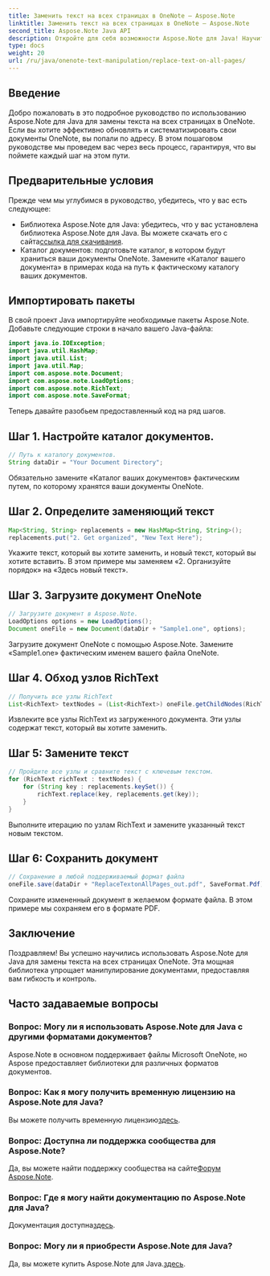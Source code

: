 ```yaml
---
title: Заменить текст на всех страницах в OneNote — Aspose.Note
linktitle: Заменить текст на всех страницах в OneNote — Aspose.Note
second_title: Aspose.Note Java API
description: Откройте для себя возможности Aspose.Note для Java! Научитесь легко заменять текст на всех страницах OneNote. Следуйте нашему пошаговому руководству для беспрепятственного управления документами.
type: docs
weight: 20
url: /ru/java/onenote-text-manipulation/replace-text-on-all-pages/
---
```

## Введение
Добро пожаловать в это подробное руководство по использованию Aspose.Note для Java для замены текста на всех страницах в OneNote. Если вы хотите эффективно обновлять и систематизировать свои документы OneNote, вы попали по адресу. В этом пошаговом руководстве мы проведем вас через весь процесс, гарантируя, что вы поймете каждый шаг на этом пути.
## Предварительные условия
Прежде чем мы углубимся в руководство, убедитесь, что у вас есть следующее:
-  Библиотека Aspose.Note для Java: убедитесь, что у вас установлена библиотека Aspose.Note для Java. Вы можете скачать его с сайта[ссылка для скачивания](https://releases.aspose.com/note/java/).
- Каталог документов: подготовьте каталог, в котором будут храниться ваши документы OneNote. Замените «Каталог вашего документа» в примерах кода на путь к фактическому каталогу ваших документов.
## Импортировать пакеты
В свой проект Java импортируйте необходимые пакеты Aspose.Note. Добавьте следующие строки в начало вашего Java-файла:
```java
import java.io.IOException;
import java.util.HashMap;
import java.util.List;
import java.util.Map;
import com.aspose.note.Document;
import com.aspose.note.LoadOptions;
import com.aspose.note.RichText;
import com.aspose.note.SaveFormat;
```
Теперь давайте разобьем предоставленный код на ряд шагов.
## Шаг 1. Настройте каталог документов.
```java
// Путь к каталогу документов.
String dataDir = "Your Document Directory";
```
Обязательно замените «Каталог ваших документов» фактическим путем, по которому хранятся ваши документы OneNote.
## Шаг 2. Определите заменяющий текст
```java
Map<String, String> replacements = new HashMap<String, String>();
replacements.put("2. Get organized", "New Text Here");
```
Укажите текст, который вы хотите заменить, и новый текст, который вы хотите вставить. В этом примере мы заменяем «2. Организуйте порядок» на «Здесь новый текст».
## Шаг 3. Загрузите документ OneNote
```java
// Загрузите документ в Aspose.Note.
LoadOptions options = new LoadOptions();
Document oneFile = new Document(dataDir + "Sample1.one", options);
```
Загрузите документ OneNote с помощью Aspose.Note. Замените «Sample1.one» фактическим именем вашего файла OneNote.
## Шаг 4. Обход узлов RichText
```java
// Получить все узлы RichText
List<RichText> textNodes = (List<RichText>) oneFile.getChildNodes(RichText.class);
```
Извлеките все узлы RichText из загруженного документа. Эти узлы содержат текст, который вы хотите заменить.
## Шаг 5: Замените текст
```java
// Пройдите все узлы и сравните текст с ключевым текстом.
for (RichText richText : textNodes) {
    for (String key : replacements.keySet()) {
        richText.replace(key, replacements.get(key));
    }
}
```
Выполните итерацию по узлам RichText и замените указанный текст новым текстом.
## Шаг 6: Сохранить документ
```java
// Сохранение в любой поддерживаемый формат файла
oneFile.save(dataDir + "ReplaceTextonAllPages_out.pdf", SaveFormat.Pdf);
```
Сохраните измененный документ в желаемом формате файла. В этом примере мы сохраняем его в формате PDF.
## Заключение
Поздравляем! Вы успешно научились использовать Aspose.Note для Java для замены текста на всех страницах OneNote. Эта мощная библиотека упрощает манипулирование документами, предоставляя вам гибкость и контроль.
## Часто задаваемые вопросы
### Вопрос: Могу ли я использовать Aspose.Note для Java с другими форматами документов?
Aspose.Note в основном поддерживает файлы Microsoft OneNote, но Aspose предоставляет библиотеки для различных форматов документов.
### Вопрос: Как я могу получить временную лицензию на Aspose.Note для Java?
 Вы можете получить временную лицензию[здесь](https://purchase.aspose.com/temporary-license/).
### Вопрос: Доступна ли поддержка сообщества для Aspose.Note?
 Да, вы можете найти поддержку сообщества на сайте[Форум Aspose.Note](https://forum.aspose.com/c/note/28).
### Вопрос: Где я могу найти документацию по Aspose.Note для Java?
 Документация доступна[здесь](https://reference.aspose.com/note/java/).
### Вопрос: Могу ли я приобрести Aspose.Note для Java? 
 Да, вы можете купить Aspose.Note для Java.[здесь](https://purchase.aspose.com/buy).